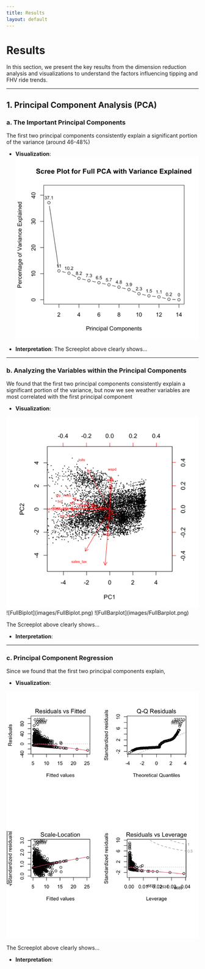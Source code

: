 ```yaml
---
title: Results
layout: default
--- 
```


# Results

In this section, we present the key results from the dimension reduction analysis and visualizations to understand the factors influencing tipping and FHV ride trends.

---
## 1. Principal Component Analysis (PCA)

### a. The Important Principal Components
The first two principal components consistently explain a significant portion of the variance (around 46-48%)

- **Visualization**:
 ![FullScreeplot](images/FullScreeplot.png)

- **Interpretation**:
  The Screeplot above clearly shows... 

---
### b. Analyzing the Variables within the Principal Components
We found that the first two principal components consistently explain a significant portion of the variance, but now we see weather variables are most correlated with the first principal component

- **Visualization**:
<img src="images/FullBiplot.png" alt="drawing" width="600"/>
 ![FullBiplot](images/FullBiplot.png)
 ![FullBarplot](images/FullBarplot.png)
 
  The Screeplot above clearly shows...
- **Interpretation**:

---
### c. Principal Component Regression
Since we found that the first two principal components explain,

- **Visualization**:
<img src="images/FullRegression.png" alt="drawing" width="600"/>
 
  The Screeplot above clearly shows...
- **Interpretation**:


